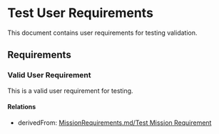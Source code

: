 # Test User Requirements

This document contains user requirements for testing validation.

## Requirements

### Valid User Requirement

This is a valid user requirement for testing.

#### Relations
* derivedFrom: [MissionRequirements.md/Test Mission Requirement](MissionRequirements.html#test-mission-requirement)